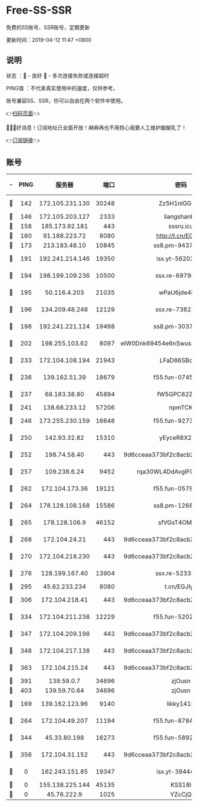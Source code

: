 # Free-SS-SSR

免费的SS账号、SSR账号，定期更新

更新时间：2019-04-12 11:47 +0800

## 说明

状态     ：🙂 - 良好 🙁 - 多次连接失败或连接超时

PING值   ：不代表真实使用中的速度，仅供参考。

账号兼容SS、SSR，你可以自由在两个软件中使用。

👉[扫码页面](https://liesauer.github.io/Free-SS-SSR/)👈

🎉🎉🎉好消息！订阅地址已全面开放！麻麻再也不用担心我要人工维护酸酸乳了！

👉[订阅链接](https://www.liesauer.net/yogurt/subscribe?ACCESS_TOKEN=DAYxR3mMaZAsaqUb)👈

## 账号

|-|PING|服务器|端口|密码|加密方式|区域|
|:----:|:----:|:-----:|-----:|:----:|:----:|:----:|
|🙂|142|172.105.231.130|30248|Zz5H1nlGGKHx|aes-256-cfb|JP|
|🙂|146|172.105.203.127|2333|liangshanbo|chacha20|JP|
|🙂|158|185.173.92.181|443|sssru.icu|rc4-md5|RU|
|🙂|160|91.188.223.72|8080|http://t.cn/EGJIyrl|rc4-md5|RU|
|🙂|173|213.183.48.10|10845|ss8.pm-94375071|rc4-md5|RU|
|🙂|191|192.241.214.146|19350|isx.yt-56203261|aes-256-cfb|US|
|🙂|194|198.199.109.236|10500|ssx.re-69798607|aes-256-cfb|US|
|🙂|195|50.116.4.203|21035|wPaU6jde4NZT|aes-256-cfb|US|
|🙂|196|134.209.48.248|12129|ssx.re-73822117|aes-256-cfb|US|
|🙂|198|192.241.221.124|19498|ss8.pm-30379392|aes-256-cfb|US|
|🙂|202|198.255.103.62|8097|eIW0Dnk69454e6nSwuspv9DmS201tQ0D|aes-256-cfb|US|
|🙂|233|172.104.108.194|21943|LFaD86SBq2lY|aes-256-cfb|JP|
|🙂|236|139.162.51.39|18679|f55.fun-07457025|aes-256-cfb|SG|
|🙂|237|68.183.38.80|45894|fW5GPC82Z97G|aes-256-cfb|GB|
|🙂|241|138.68.233.12|57206|npmTCK|rc4-md5|US|
|🙂|246|173.255.230.159|16648|f55.fun-92736246|aes-256-cfb|US|
|🙂|250|142.93.32.82|15310|yEyceR8X2EVd|aes-256-cfb|GB|
|🙂|252|198.74.58.40|443|9d6cceaa373bf2c8acb22e60b6a58be6|aes-256-cfb|US|
|🙂|257|109.238.6.24|9452|rqa30WL4DdAvgIFG6Fs3znzTa|aes-256-cfb|FR|
|🙂|262|172.104.173.36|19121|f55.fun-05780553|aes-256-cfb|SG|
|🙂|264|178.128.108.168|15586|ss8.pm-12681004|aes-256-cfb|SG|
|🙂|265|178.128.106.9|46152|sfVGsT4OMxHC|aes-256-cfb|SG|
|🙂|268|172.104.24.21|443|9d6cceaa373bf2c8acb22e60b6a58be6|aes-256-cfb|US|
|🙂|270|172.104.218.230|443|9d6cceaa373bf2c8acb22e60b6a58be6|aes-256-cfb|US|
|🙂|276|128.199.167.40|13904|ssx.re-52335495|aes-256-cfb|SG|
|🙂|295|45.62.233.234|8080|t.cn/EGJIyrl|rc4-md5|CA|
|🙂|306|172.104.218.41|443|9d6cceaa373bf2c8acb22e60b6a58be6|aes-256-cfb|US|
|🙂|334|172.104.211.238|12229|f55.fun-52020362|aes-256-cfb|US|
|🙂|347|172.104.209.198|443|9d6cceaa373bf2c8acb22e60b6a58be6|aes-256-cfb|US|
|🙂|348|172.104.217.138|443|9d6cceaa373bf2c8acb22e60b6a58be6|aes-256-cfb|US|
|🙂|363|172.104.215.24|443|9d6cceaa373bf2c8acb22e60b6a58be6|aes-256-cfb|US|
|🙂|391|139.59.0.7|34696|zjOusn|chacha20|IN|
|🙂|403|139.59.70.64|34696|zjOusn|chacha20|IN|
|🙂|169|139.162.123.96|9140|likky1415|aes-256-cfb|JP|
|🙂|264|172.104.49.207|11194|f55.fun-87849957|aes-256-cfb|SG|
|🙂|344|45.33.80.198|16273|f55.fun-58920091|aes-256-cfb|US|
|🙂|356|172.104.31.152|443|9d6cceaa373bf2c8acb22e60b6a58be6|aes-256-cfb|US|
|🙁|0|162.243.151.85|19347|isx.yt-39444935|aes-256-cfb|US|
|🙁|0|155.138.225.144|45135|KSS18l|rc4-md5|US|
|🙁|0|45.76.222.9|1025|YZcCjQ|rc4-md5|JP|
